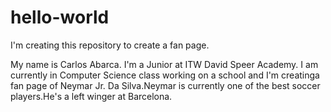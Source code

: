 # hello-world
I'm creating this repository to create a fan page.

My name is Carlos Abarca. I'm a Junior at ITW David Speer Academy. I am currently in
Computer Science class working on a school and I'm creatinga fan page of Neymar Jr. 
Da Silva.Neymar is currently one of the best soccer players.He's a left winger at Barcelona.
